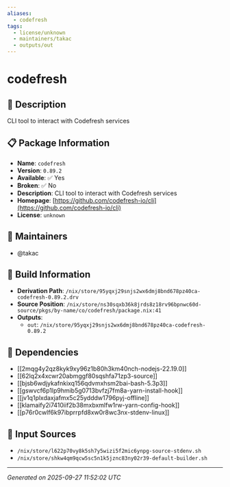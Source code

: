 ```yaml
---
aliases:
  - codefresh
tags:
  - license/unknown
  - maintainers/takac
  - outputs/out
---
```


# codefresh

## 📝 Description

CLI tool to interact with Codefresh services

## 📋 Package Information

- **Name**: `codefresh`
- **Version**: `0.89.2`
- **Available**: ✅ Yes
- **Broken**: ✅ No
- **Description**: CLI tool to interact with Codefresh services
- **Homepage**: [https://github.com/codefresh-io/cli](https://github.com/codefresh-io/cli)
- **License**: `unknown`
## 👥 Maintainers

- @takac


## 🔧 Build Information

- **Derivation Path**: `/nix/store/95yqxj29snjs2wx6dmj8bnd678pz40ca-codefresh-0.89.2.drv`
- **Source Position**: `/nix/store/ns30sqxb36k8jrds8z18rv96bpnwc60d-source/pkgs/by-name/co/codefresh/package.nix:41`
- **Outputs**:
  - `out`:  `/nix/store/95yqxj29snjs2wx6dmj8bnd678pz40ca-codefresh-0.89.2`

## 🔗 Dependencies

- [[2mqg4y2qz8kyk9xy96z1b80h3km40nch-nodejs-22.19.0]]
- [[62lq2x4xcwr20abmggf80sqshfa71zp3-source]]
- [[bjsb6wdjykafnkixq156qdvmxhsm2bai-bash-5.3p3]]
- [[gswvcf6p1lp9hmib5g0713bvfzj7fm8a-yarn-install-hook]]
- [[jv1q1plxdaxjafmx5c25ydddw1796pyj-offline]]
- [[klamaify2i7410iif2b38mxbxmlfw1rw-yarn-config-hook]]
- [[p76r0cwlf6k97ibprrpfd8xw0r8wc3nx-stdenv-linux]]

## 📁 Input Sources

- `/nix/store/l622p70vy8k5sh7y5wizi5f2mic6ynpg-source-stdenv.sh`
- `/nix/store/shkw4qm9qcw5sc5n1k5jznc83ny02r39-default-builder.sh`

---
*Generated on 2025-09-27 11:52:02 UTC*
